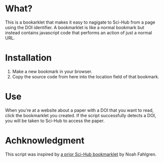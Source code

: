 # What?
This is a bookarklet that makes it easy to nagigate to Sci-Hub from a page using the DOI identifier. A bookmarklet is like a normal bookmark but instead contains javascript code that performs an action of just a normal URL.

# Installation
1. Make a new bookmark in your browser.
2. Copy the source code from here into the location field of that bookmark.

# Use
When you're at a website about a paper with a DOI that you want to read, click the bookmarklet you created. If the script successfully detects a DOI, you will be taken to Sci-Hub to access the paper.

# Achknowledgment
This script was inspired by [a prior Sci-Hub bookmarklet](https://github.com/nfahlgren/scihub_bookmark) by Noah Fahlgren.